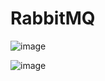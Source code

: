 # RabbitMQ


![image](https://github.com/starlingvoxel/RabbitMQ-main/assets/90937852/77c932ef-4f3c-4abf-b5ab-01e34d63407a)

![image](https://github.com/starlingvoxel/RabbitMQ-main/assets/90937852/3836234c-41d0-465a-a9fa-1f4df7bbc2e3)

